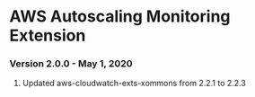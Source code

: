 # AWS Autoscaling Monitoring Extension

### Version 2.0.0 - May 1, 2020
1. Updated aws-cloudwatch-exts-xommons from 2.2.1 to 2.2.3


